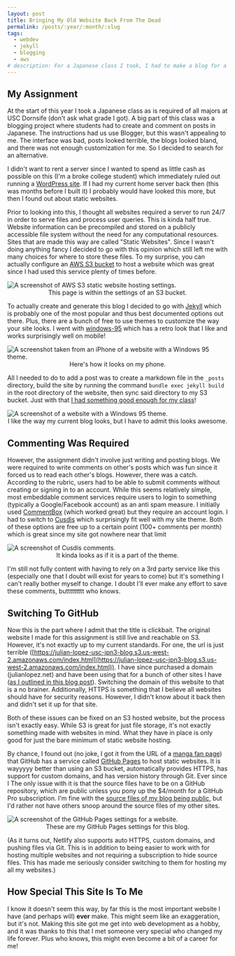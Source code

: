 ```yaml
---
layout: post
title: Bringing My Old Website Back From The Dead
permalink: /posts/:year/:month/:slug
tags:
  - webdev
  - jekyll
  - blogging
  - aws
# description: For a Japanese class I took, I had to make a blog for a project. I recently revamped it by switching its hosting to GitHub Pages.
---
```


## My Assignment

At the start of this year I took a Japanese class as is required of all majors at USC Dornsife (don't ask what grade I got). A big part of this class was a blogging project where students had to create and comment on posts in Japanese. The instructions had us use Blogger, but this wasn't appealing to me. The interface was bad, posts looked terrible, the blogs looked bland, and there was not enough customization for me. So I decided to search for an alternative.

I didn't want to rent a server since I wanted to spend as little cash as possible on this (I'm a broke college student) which immediately ruled out running a [WordPress site](https://wordpress.com). If I had my current home server back then (this was months before I built it) I probably would have looked this more, but then I found out about static websites. 

Prior to looking into this, I thought all websites required a server to run 24/7 in order to serve files and process user queries. This is kinda half true. Website information can be precompiled and stored on a publicly accessible file system without the need for any computational resources. Sites that are made this way are called "Static Websites". Since I wasn't doing anything fancy I decided to go with this opinion which still left me with many choices for where to store these files. To my surprise, you can actually configure an [AWS S3 bucket](https://docs.aws.amazon.com/AmazonS3/latest/userguide/WebsiteHosting.html) to host a website which was great since I had used this service plenty of times before.

<picture>
    <source srcset="https://ik.imagekit.io/jlo64/www_julianlopez_net/2023-12-9-Bringing-My-Old-Website-Back-From-The-Dead/_aws-static-settings_mh5-44oep.png?tr=w-720,f-webp," type="image/webp">
    <img src="https://ik.imagekit.io/jlo64/www_julianlopez_net/2023-12-9-Bringing-My-Old-Website-Back-From-The-Dead/_aws-static-settings_mh5-44oep.png?tr=w-480" alt="A screenshot of AWS S3 static website hosting settings." class="blog_image" title="A screenshot of AWS S3 static website hosting settings.">
    <figcaption style="text-align:center">This page is within the settings of an S3 bucket.</figcaption>
 </picture>

To actually create and generate this blog I decided to go with [Jekyll](https://jekyllrb.com/) which is probably one of the most popular and thus best documented options out there. Plus, there are a bunch of free to use themes to customize the way your site looks. I went with [windows-95](https://github.com/h01000110/windows-95) which has a retro look that I like and works surprisingly well on mobile!

<picture>
    <source srcset="https://ik.imagekit.io/jlo64/www_julianlopez_net/2023-12-9-Bringing-My-Old-Website-Back-From-The-Dead/_mobile-website_Oo7ad8a0Z.jpeg?tr=w-720,f-webp," type="image/webp">
    <img src="https://ik.imagekit.io/jlo64/www_julianlopez_net/2023-12-9-Bringing-My-Old-Website-Back-From-The-Dead/_mobile-website_Oo7ad8a0Z.jpeg?tr=w-480" alt="A screenshot taken from an iPhone of a website with a Windows 95 theme." class="blog_image" title="A screenshot taken from an iPhone of a website with a Windows 95 theme.">
    <figcaption style="text-align:center">Here's how it looks on my phone.</figcaption>
 </picture>

All I needed to do to add a post was to create a markdown file in the `_posts` directory, build the site by running the command `bundle exec jekyll build` in the root directory of the website, then sync said directory to my S3 bucket. Just with that [I had something good enough for my class](http://julian-lopez-usc-jpn3-blog.s3.us-west-2.amazonaws.com/index.html)!

<picture>
    <source srcset="https://ik.imagekit.io/jlo64/www_julianlopez_net/2023-12-9-Bringing-My-Old-Website-Back-From-The-Dead/_old_website_UhH4agVL2.png?tr=w-720,f-webp," type="image/webp">
    <img src="https://ik.imagekit.io/jlo64/www_julianlopez_net/2023-12-9-Bringing-My-Old-Website-Back-From-The-Dead/_old_website_UhH4agVL2.png?tr=w-480" alt="A screenshot of a website with a Windows 95 theme." class="blog_image" title="A screenshot of a website with a Windows 95 theme.">
    <figcaption style="text-align:center">I like the way my current blog looks, but I have to admit this looks awesome.</figcaption>
 </picture>

## Commenting Was Required

However, the assignment didn't involve just writing and posting blogs. We were required to write comments on other's posts which was fun since it forced us to read each other's blogs. However, there was a catch. According to the rubric, users had to be able to submit comments without creating or signing in to an account. While this seems relatively simple, most embeddable comment services require users to login to something (typically a Google/Facebook account) as an anti spam measure. I initially used [CommentBox](https://commentbox.io) (which worked great) but they require an account login. I had to switch to [Cusdis](https://cusdis.com/#pricing) which surprisingly fit well with my site theme. Both of these options are free up to a certain point (100+ comments per month) which is great since my site got nowhere near that limit

<picture>
    <source srcset="https://ik.imagekit.io/jlo64/www_julianlopez_net/2023-12-9-Bringing-My-Old-Website-Back-From-The-Dead/_comments_iR7CiP3wO.png?tr=w-720,f-webp," type="image/webp">
    <img src="https://ik.imagekit.io/jlo64/www_julianlopez_net/2023-12-9-Bringing-My-Old-Website-Back-From-The-Dead/_comments_iR7CiP3wO.png?tr=w-480" alt="A screenshot of Cusdis comments." class="blog_image" title="A screenshot of Cusdis comments.">
    <figcaption style="text-align:center">It kinda looks as if it is a part of the theme.</figcaption>
 </picture>

I'm still not fully content with having to rely on a 3rd party service like this (especially one that I doubt will exist for years to come) but it's something I can't really bother myself to change. I doubt I'll ever make any effort to save these comments, buttttttttt who knows.

## Switching To GitHub

Now this is the part where I admit that the title is clickbait. The original website I made for this assignment is still live and reachable on S3. However, it's not exactly up to my current standards. For one, the url is just terrible ([https://julian-lopez-usc-jpn3-blog.s3.us-west-2.amazonaws.com/index.html](https://julian-lopez-usc-jpn3-blog.s3.us-west-2.amazonaws.com/index.html)). I have since purchased a domain (julianlopez.net) and have been using that for a bunch of other sites I have ([as I outlined in this blog post](2023-11-20-setting-up-my-domain)). Switching the domain of this website to that is a no brainer. Additionally, HTTPS is something that I believe all websites should have for security reasons. However, I didn't know about it back then and didn't set it up for that site. 

Both of these issues can be fixed on an S3 hosted website, but the process isn't exactly easy. While S3 is great for just file storage, it's not exactly something made with websites in mind. What they have in place is only good for just the bare minimum of static website hosting.

By chance, I found out (no joke, I got it from the URL of a [manga fan page](https://hiatus-hiatus.github.io)) that GitHub has a service called [GitHub Pages](https://pages.github.com) to host static websites. It is wayyyyy better than using an S3 bucket, automatically provides HTTPS, has support for custom domains, and has version history through Git. Ever since I The only issue with it is that the source files have to be on a GitHub repository, which are public unless you pony up the $4/month for a GitHub Pro subscription. I'm fine with the [source files of my blog being public](https://github.com/JLO64/JLO64.github.io), but I'd rather not have others snoop around the source files of my other sites.

<picture>
    <source srcset="https://ik.imagekit.io/jlo64/www_julianlopez_net/2023-12-9-Bringing-My-Old-Website-Back-From-The-Dead/_github-pages_38keHiWpd.png?tr=w-720,f-webp," type="image/webp">
    <img src="https://ik.imagekit.io/jlo64/www_julianlopez_net/2023-12-9-Bringing-My-Old-Website-Back-From-The-Dead/_github-pages_38keHiWpd.png?tr=w-480" alt="A screenshot of the GitHub Pages settings for a website." class="blog_image" title="A screenshot of the GitHub Pages settings for a website.">
    <figcaption style="text-align:center">These are my GitHub Pages settings for this blog.</figcaption>
 </picture>

(As it turns out, Netlify also supports auto HTTPS, custom domains, and pushing files via Git. This is in addition to being easier to work with for hosting multiple websites and not requiring a subscription to hide source files. This has made me seriously consider switching to them for hosting my all my websites.)

## How Special This Site Is To Me

I know it doesn't seem this way, by far this is the most important website I have (and perhaps will) **ever** make. This might seem like an exaggeration, but it's not. Making this site got me get into web development as a hobby, and it was thanks to this that I met someone very special who changed my life forever. Plus who knows, this might even become a bit of a career for me!